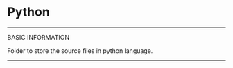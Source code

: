 # Python

*************************************************************
BASIC INFORMATION

Folder to store the source files in python language.

*************************************************************